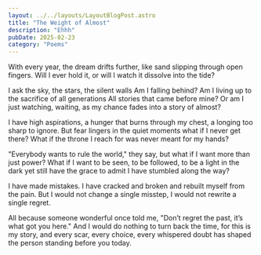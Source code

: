 ```yaml
---
layout: ../../layouts/LayoutBlogPost.astro
title: "The Weight of Almost"
description: "Ehhh"
pubDate: 2025-02-23
category: "Poems"
---
```


With every year, the dream drifts further,
like sand slipping through open fingers.
Will I ever hold it,
or will I watch it dissolve into the tide?


I ask the sky, the stars, the silent walls
Am I falling behind?
Am I living up to the sacrifice of all generations
All stories that came before mine?
Or am I just watching, waiting,
as my chance fades into a story of almost?


I have high aspirations,
a hunger that burns through my chest,
a longing too sharp to ignore.
But fear lingers in the quiet moments
what if I never get there?
What if the throne I reach for
was never meant for my hands?


"Everybody wants to rule the world," they say,
but what if I want more than just power?
What if I want to be seen, to be followed,
to be a light in the dark
yet still have the grace to admit
I have stumbled along the way?


I have made mistakes.
I have cracked and broken
and rebuilt myself from the pain.
But I would not change a single misstep,
I would not rewrite a single regret.


All because someone wonderful once told me,
"Don’t regret the past, it’s what got you here."
And I would do nothing to turn back the time,
for this is my story, and every scar, every choice,
every whispered doubt
has shaped the person standing before you today.